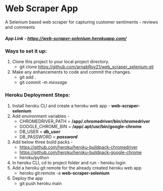 # Web Scraper App
A Selenium based web scraper for capturing customer sentiments - reviews and comments
##### App Link - https://web-scraper-selenium.herokuapp.com/


### Ways to set it up:

1. Clone this project to your local project directory.
   - git clone https://github.com/arnabRoy21/web_scraper_selenium.git
2. Make any enhancements to code and commit the changes.
   - git add .
   - git commit -m *message*

### Heroku Deployment Steps:

1. Install heroku CLI and create a heroku web app - **web-scraper-selenium**
2. Add environment variables - 
   - CHROMEDRIVER_PATH = **/app/.chromedriver/bin/chromedriver**
   - GOOGLE_CHROME_BIN = **/app/.apt/usr/bin/google-chrome**
   - DB_USER = ***db_user***
   - DB_PASSWORD = ***password***
3. Add below three build packs - 
   - https://github.com/heroku/heroku-buildpack-chromedriver
   - https://github.com/heroku/heroku-buildpack-google-chrome
   - heroku/python
4. In heroku CLI, cd to project folder and run - heroku login
5. Add a heroku git remote for the already created heroku web app
   - heroku git:remote -a **web-scraper-selenium**
6. Deploy the app
   - git push heroku main


